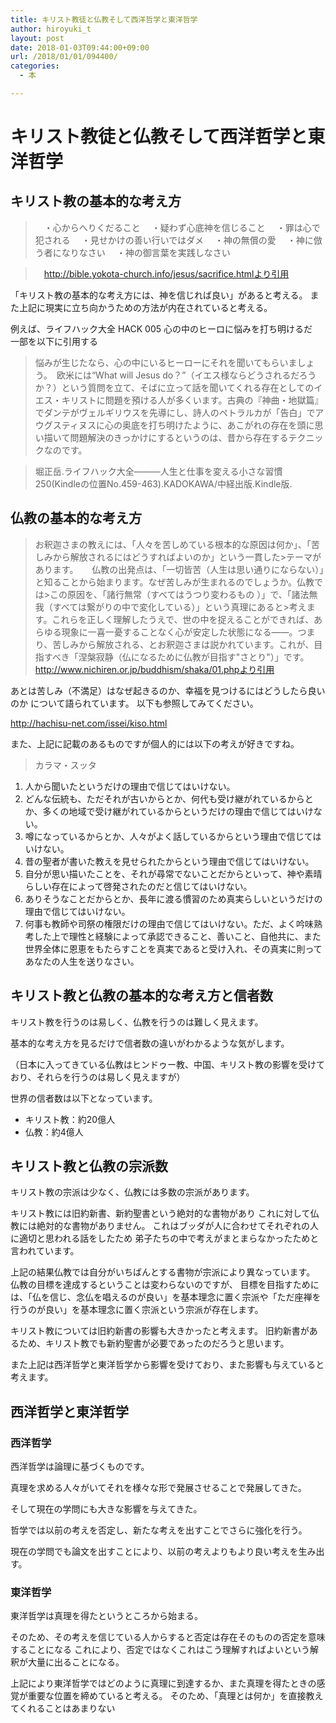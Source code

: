 ```yaml
---
title: キリスト教徒と仏教そして西洋哲学と東洋哲学
author: hiroyuki_t
layout: post
date: 2018-01-03T09:44:00+09:00
url: /2018/01/01/094400/
categories:
  - 本

---
```


# キリスト教徒と仏教そして西洋哲学と東洋哲学
## キリスト教の基本的な考え方
>
>　・心からへりくだること
>　・疑わず心底神を信じること
>　・罪は心で犯される
>　・見せかけの善い行いではダメ
>　・神の無償の愛
>　・神に倣う者になりなさい
>　・神の御言葉を実践しなさい

>　http://bible.yokota-church.info/jesus/sacrifice.htmlより引用

「キリスト教の基本的な考え方には、神を信じれば良い」があると考える。
また上記に現実に立ち向かうための方法が内在されていると考える。

例えば、ライフハック大全 HACK 005
心の中のヒーロに悩みを打ち明けるだ　一部を以下に引用する

>悩みが生じたなら、心の中にいるヒーローにそれを聞いてもらいましょう。　欧米には“What will Jesus do？”（イエス様ならどうされるだろうか？）という質問を立て、そばに立って話を聞いてくれる存在としてのイエス・キリストに問題を預ける人が多くいます。古典の『神曲・地獄篇』でダンテがヴェルギリウスを先導にし、詩人のペトラルカが「告白」でアウグスティヌスに心の奥底を打ち明けたように、あこがれの存在を頭に思い描いて問題解決のきっかけにするというのは、昔から存在するテクニックなのです。

>堀正岳.ライフハック大全―――人生と仕事を変える小さな習慣250(Kindleの位置No.459-463).KADOKAWA/中経出版.Kindle版.



## 仏教の基本的な考え方
>お釈迦さまの教えには、「人々を苦しめている根本的な原因は何か」、「苦しみから解放されるにはどうすればよいのか」という一貫した>テーマがあります。
　
>仏教の出発点は、「一切皆苦（人生は思い通りにならない）」と知ることから始まります。なぜ苦しみが生まれるのでしょうか。仏教では>この原因を、「諸行無常（すべてはうつり変わるもの ）」で、「諸法無我（すべては繋がりの中で変化している）」という真理にあると>考えます。これらを正しく理解したうえで、世の中を捉えることができれば、あらゆる現象に一喜一憂することなく心が安定した状態になる――。つまり、苦しみから解放される、とお釈迦さまは説かれています。これが、目指すべき「涅槃寂静（仏になるために仏教が目指す"さとり"）」です。
http://www.nichiren.or.jp/buddhism/shaka/01.phpより引用



あとは苦しみ（不満足）はなぜ起きるのか、幸福を見つけるにはどうしたら良いのか
について語られています。
以下も参照してみてください。

http://hachisu-net.com/issei/kiso.html


また、上記に記載のあるものですが個人的には以下の考えが好きですね。


>カラマ・スッタ
>
1. 人から聞いたというだけの理由で信じてはいけない。
2. どんな伝統も、ただそれが古いからとか、何代も受け継がれているからとか、多くの地域で受け継がれているからというだけの理由で信じてはいけない。
3. 噂になっているからとか、人々がよく話しているからという理由で信じてはいけない。
4. 昔の聖者が書いた教えを見せられたからという理由で信じてはいけない。
5. 自分が思い描いたことを、それが尋常でないことだからといって、神や素晴らしい存在によって啓発されたのだと信じてはいけない。
6. ありそうなことだからとか、長年に渡る慣習のため真実らしいというだけの理由で信じてはいけない。
7. 何事も教師や司祭の権限だけの理由で信じてはいけない。ただ、よく吟味熟考した上で理性と経験によって承認できること、善いこと、自他共に、また世界全体に恩恵をもたらすことを真実であると受け入れ、その真実に則ってあなたの人生を送りなさい。

## キリスト教と仏教の基本的な考え方と信者数
キリスト教を行うのは易しく、仏教を行うのは難しく見えます。

基本的な考え方を見るだけで信者数の違いがわかるような気がします。

（日本に入ってきている仏教はヒンドゥー教、中国、キリスト教の影響を受けており、それらを行うのは易しく見えますが）

世界の信者数は以下となっています。

- キリスト教：約20億人
- 仏教：約4億人


## キリスト教と仏教の宗派数

キリスト教の宗派は少なく、仏教には多数の宗派があります。

キリスト教には旧約新書、新約聖書という絶対的な書物があり
これに対して仏教には絶対的な書物がありません。
これはブッダが人に合わせてそれぞれの人に適切と思われる話をしたため
弟子たちの中で考えがまとまらなかったためと言われています。

上記の結果仏教では自分がいちばんとする書物が宗派により異なっています。
仏教の目標を達成するということは変わらないのですが、
目標を目指すためには、「仏を信じ、念仏を唱えるのが良い」を基本理念に置く宗派や「ただ座禅を行うのが良い」を基本理念に置く宗派という宗派が存在します。

キリスト教については旧約新書の影響も大きかったと考えます。
旧約新書があるため、キリスト教でも新約聖書が必要であったのだろうと思います。

また上記は西洋哲学と東洋哲学から影響を受けており、また影響も与えていると考えます。

## 西洋哲学と東洋哲学
### 西洋哲学
西洋哲学は論理に基づくものです。

真理を求める人々がいてそれを様々な形で発展させることで発展してきた。

そして現在の学問にも大きな影響を与えてきた。

哲学では以前の考えを否定し、新たな考えを出すことでさらに強化を行う。

現在の学問でも論文を出すことにより、以前の考えよりもより良い考えを生み出す。

### 東洋哲学
東洋哲学は真理を得たというところから始まる。

そのため、その考えを信じている人からすると否定は存在そのものの否定を意味することになる
これにより、否定ではなくこれはこう理解すればよいという解釈が大量に出ることになる。

上記により東洋哲学ではどのように真理に到達するか、また真理を得たときの感覚が重要な位置を締めていると考える。
そのため、「真理とは何か」を直接教えてくれることはあまりない



